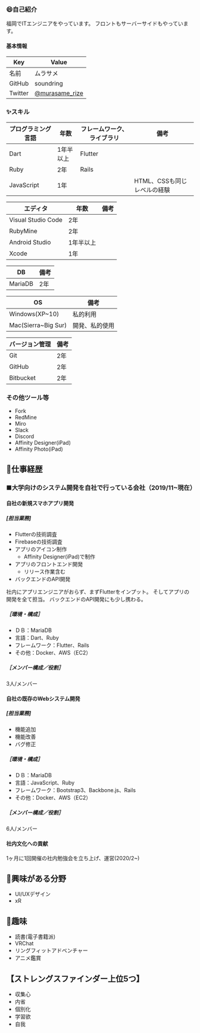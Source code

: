 ### 😄自己紹介
福岡でITエンジニアをやっています。
フロントもサーバーサイドもやっています。

#### 基本情報
|  Key  |  Value  |
| ---- | ---- |
|  名前  |  ムラサメ  |
|  GitHub  |  soundring  |
|  Twitter  |  [@murasame_rize](https://twitter.com/murasame_rize)  |

 ### ✨スキル
|  プログラミング言語  |  年数  |  フレームワーク、ライブラリ  |  備考  |
| ---- | ---- | ---- | ---- |
|  Dart  |  1年半以上  |  Flutter  |    |
|  Ruby  | 2年  |  Rails  |    |
|  JavaScript  | 1年  |    |  HTML、CSSも同じレベルの経験  |

|   エディタ  |  年数  |  備考  |
| ---- | ---- | ---- |
|  Visual Studio Code	  |  2年  |    |
|  RubyMine	  |  2年  |    |
|  Android Studio	  |  1年半以上  |    |
|  Xcode  |  1年  |    |

|   DB  |  備考  |
| ---- | ---- |
|  MariaDB |  2年 |

|   OS  |  備考  |
| ---- | ---- |
|  Windows(XP~10) |  私的利用  |
|  Mac(Sierra~Big Sur)  |  開発、私的使用  |

|   バージョン管理  |  備考  |
| ---- | ---- |
|  Git |  2年 |
|  GitHub |  2年 |
|  Bitbucket |  2年 |

### その他ツール等
- Fork
- RedMine
- Miro
- Slack
- Discord
- Affinity Designer(iPad)
- Affinity Photo(iPad)

## 🔭仕事経歴
### ■大学向けのシステム開発を自社で行っている会社（2019/11~現在）
#### 自社の新規スマホアプリ開発
##### [担当業務]
- Flutterの技術調査
- Firebaseの技術調査
- アプリのアイコン制作
    - Affinity Designer(iPad)で制作 
- アプリのフロントエンド開発
    - リリース作業含む 
- バックエンドのAPI開発

社内にアプリエンジニアがおらず、まずFlutterをインプット。
そしてアプリの開発を全て担当。
バックエンドのAPI開発にも少し携わる。

##### ［環境・構成］
- ＤＢ：MariaDB
- 言語：Dart、Ruby
- フレームワーク：Flutter、Rails
- その他：Docker、AWS（EC2）

##### ［メンバー構成／役割］ 
3人/メンバー

#### 自社の既存のWebシステム開発
##### [担当業務]
- 機能追加
- 機能改善
- バグ修正 

##### ［環境・構成］
- ＤＢ：MariaDB
- 言語：JavaScript、Ruby
- フレームワーク：Bootstrap3、Backbone.js、Rails
- その他：Docker、AWS（EC2）

##### ［メンバー構成／役割］ 
6人/メンバー

#### 社内文化への貢献
1ヶ月に1回開催の社内勉強会を立ち上げ、運営(2020/2~)

## 👀興味がある分野
- UI/UXデザイン
- xR

## 💖趣味
- 読書(電子書籍派)
- VRChat
- リングフィットアドベンチャー
- アニメ鑑賞

## 【ストレングスファインダー上位5つ】
- 収集心
- 内省
- 個別化
- 学習欲
- 自我
